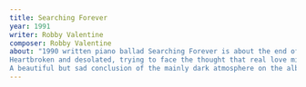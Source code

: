 ```yaml
---
title: Searching Forever
year: 1991
writer: Robby Valentine
composer: Robby Valentine
about: "1990 written piano ballad Searching Forever is about the end of a love .
Heartbroken and desolated, trying to face the thought that real love might not exist.
A beautiful but sad conclusion of the mainly dark atmosphere on the album."
---
```


